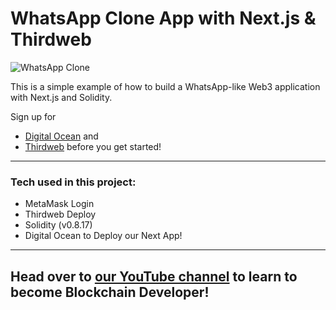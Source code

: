 # WhatsApp Clone App with Next.js & Thirdweb

![WhatsApp Clone](https://i.ibb.co/MGVJqT8/Clean-Shot-2022-10-03-at-20-19-53-2x.jpg)

This is a simple example of how to build a WhatsApp-like Web3 application with Next.js and Solidity.

Sign up for

- [Digital Ocean](https://try.digitalocean.com/cleverprogrammer) and
- [Thirdweb](https://thirdweb.com/cleverprogrammer) before you get started!

---

### Tech used in this project:

- MetaMask Login
- Thirdweb Deploy
- Solidity (v0.8.17)
- Digital Ocean to Deploy our Next App!

---

## Head over to [our YouTube channel](https://www.youtube.com/cleverprogrammer) to learn to become Blockchain Developer!
